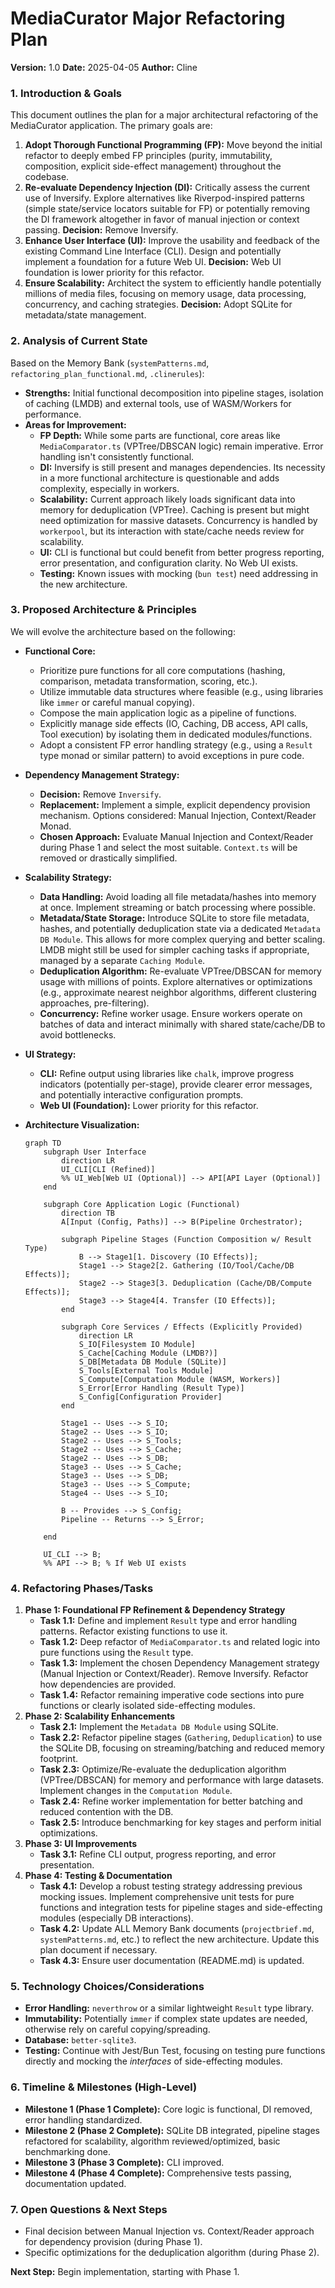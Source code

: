 # MediaCurator Major Refactoring Plan

**Version:** 1.0
**Date:** 2025-04-05
**Author:** Cline

### 1. Introduction & Goals

This document outlines the plan for a major architectural refactoring of the MediaCurator application. The primary goals are:

1.  **Adopt Thorough Functional Programming (FP):** Move beyond the initial refactor to deeply embed FP principles (purity, immutability, composition, explicit side-effect management) throughout the codebase.
2.  **Re-evaluate Dependency Injection (DI):** Critically assess the current use of Inversify. Explore alternatives like Riverpod-inspired patterns (simple state/service locators suitable for FP) or potentially removing the DI framework altogether in favor of manual injection or context passing. **Decision:** Remove Inversify.
3.  **Enhance User Interface (UI):** Improve the usability and feedback of the existing Command Line Interface (CLI). Design and potentially implement a foundation for a future Web UI. **Decision:** Web UI foundation is lower priority for this refactor.
4.  **Ensure Scalability:** Architect the system to efficiently handle potentially millions of media files, focusing on memory usage, data processing, concurrency, and caching strategies. **Decision:** Adopt SQLite for metadata/state management.

### 2. Analysis of Current State

Based on the Memory Bank (`systemPatterns.md`, `refactoring_plan_functional.md`, `.clinerules`):

*   **Strengths:** Initial functional decomposition into pipeline stages, isolation of caching (LMDB) and external tools, use of WASM/Workers for performance.
*   **Areas for Improvement:**
    *   **FP Depth:** While some parts are functional, core areas like `MediaComparator.ts` (VPTree/DBSCAN logic) remain imperative. Error handling isn't consistently functional.
    *   **DI:** Inversify is still present and manages dependencies. Its necessity in a more functional architecture is questionable and adds complexity, especially in workers.
    *   **Scalability:** Current approach likely loads significant data into memory for deduplication (VPTree). Caching is present but might need optimization for massive datasets. Concurrency is handled by `workerpool`, but its interaction with state/cache needs review for scalability.
    *   **UI:** CLI is functional but could benefit from better progress reporting, error presentation, and configuration clarity. No Web UI exists.
    *   **Testing:** Known issues with mocking (`bun test`) need addressing in the new architecture.

### 3. Proposed Architecture & Principles

We will evolve the architecture based on the following:

*   **Functional Core:**
    *   Prioritize pure functions for all core computations (hashing, comparison, metadata transformation, scoring, etc.).
    *   Utilize immutable data structures where feasible (e.g., using libraries like `immer` or careful manual copying).
    *   Compose the main application logic as a pipeline of functions.
    *   Explicitly manage side effects (IO, Caching, DB access, API calls, Tool execution) by isolating them in dedicated modules/functions.
    *   Adopt a consistent FP error handling strategy (e.g., using a `Result` type monad or similar pattern) to avoid exceptions in pure code.
*   **Dependency Management Strategy:**
    *   **Decision:** Remove `Inversify`.
    *   **Replacement:** Implement a simple, explicit dependency provision mechanism. Options considered: Manual Injection, Context/Reader Monad.
    *   **Chosen Approach:** Evaluate Manual Injection and Context/Reader during Phase 1 and select the most suitable. `Context.ts` will be removed or drastically simplified.
*   **Scalability Strategy:**
    *   **Data Handling:** Avoid loading all file metadata/hashes into memory at once. Implement streaming or batch processing where possible.
    *   **Metadata/State Storage:** Introduce SQLite to store file metadata, hashes, and potentially deduplication state via a dedicated `Metadata DB Module`. This allows for more complex querying and better scaling. LMDB might still be used for simpler caching tasks if appropriate, managed by a separate `Caching Module`.
    *   **Deduplication Algorithm:** Re-evaluate VPTree/DBSCAN for memory usage with millions of points. Explore alternatives or optimizations (e.g., approximate nearest neighbor algorithms, different clustering approaches, pre-filtering).
    *   **Concurrency:** Refine worker usage. Ensure workers operate on batches of data and interact minimally with shared state/cache/DB to avoid bottlenecks.
*   **UI Strategy:**
    *   **CLI:** Refine output using libraries like `chalk`, improve progress indicators (potentially per-stage), provide clearer error messages, and potentially interactive configuration prompts.
    *   **Web UI (Foundation):** Lower priority for this refactor.
*   **Architecture Visualization:**

    ```mermaid
    graph TD
        subgraph User Interface
            direction LR
            UI_CLI[CLI (Refined)]
            %% UI_Web[Web UI (Optional)] --> API[API Layer (Optional)]
        end

        subgraph Core Application Logic (Functional)
            direction TB
            A[Input (Config, Paths)] --> B(Pipeline Orchestrator);

            subgraph Pipeline Stages (Function Composition w/ Result Type)
                B --> Stage1[1. Discovery (IO Effects)];
                Stage1 --> Stage2[2. Gathering (IO/Tool/Cache/DB Effects)];
                Stage2 --> Stage3[3. Deduplication (Cache/DB/Compute Effects)];
                Stage3 --> Stage4[4. Transfer (IO Effects)];
            end

            subgraph Core Services / Effects (Explicitly Provided)
                direction LR
                S_IO[Filesystem IO Module]
                S_Cache[Caching Module (LMDB?)]
                S_DB[Metadata DB Module (SQLite)]
                S_Tools[External Tools Module]
                S_Compute[Computation Module (WASM, Workers)]
                S_Error[Error Handling (Result Type)]
                S_Config[Configuration Provider]
            end

            Stage1 -- Uses --> S_IO;
            Stage2 -- Uses --> S_IO;
            Stage2 -- Uses --> S_Tools;
            Stage2 -- Uses --> S_Cache;
            Stage2 -- Uses --> S_DB;
            Stage3 -- Uses --> S_Cache;
            Stage3 -- Uses --> S_DB;
            Stage3 -- Uses --> S_Compute;
            Stage4 -- Uses --> S_IO;

            B -- Provides --> S_Config;
            Pipeline -- Returns --> S_Error;

        end

        UI_CLI --> B;
        %% API --> B; % If Web UI exists
    ```

### 4. Refactoring Phases/Tasks

1.  **Phase 1: Foundational FP Refinement & Dependency Strategy**
    *   **Task 1.1:** Define and implement `Result` type and error handling patterns. Refactor existing functions to use it.
    *   **Task 1.2:** Deep refactor of `MediaComparator.ts` and related logic into pure functions using the `Result` type.
    *   **Task 1.3:** Implement the chosen Dependency Management strategy (Manual Injection or Context/Reader). Remove Inversify. Refactor how dependencies are provided.
    *   **Task 1.4:** Refactor remaining imperative code sections into pure functions or clearly isolated side-effecting modules.
2.  **Phase 2: Scalability Enhancements**
    *   **Task 2.1:** Implement the `Metadata DB Module` using SQLite.
    *   **Task 2.2:** Refactor pipeline stages (`Gathering`, `Deduplication`) to use the SQLite DB, focusing on streaming/batching and reduced memory footprint.
    *   **Task 2.3:** Optimize/Re-evaluate the deduplication algorithm (VPTree/DBSCAN) for memory and performance with large datasets. Implement changes in the `Computation Module`.
    *   **Task 2.4:** Refine worker implementation for better batching and reduced contention with the DB.
    *   **Task 2.5:** Introduce benchmarking for key stages and perform initial optimizations.
3.  **Phase 3: UI Improvements**
    *   **Task 3.1:** Refine CLI output, progress reporting, and error presentation.
4.  **Phase 4: Testing & Documentation**
    *   **Task 4.1:** Develop a robust testing strategy addressing previous mocking issues. Implement comprehensive unit tests for pure functions and integration tests for pipeline stages and side-effecting modules (especially DB interactions).
    *   **Task 4.2:** Update ALL Memory Bank documents (`projectbrief.md`, `systemPatterns.md`, etc.) to reflect the new architecture. Update this plan document if necessary.
    *   **Task 4.3:** Ensure user documentation (README.md) is updated.

### 5. Technology Choices/Considerations

*   **Error Handling:** `neverthrow` or a similar lightweight `Result` type library.
*   **Immutability:** Potentially `immer` if complex state updates are needed, otherwise rely on careful copying/spreading.
*   **Database:** `better-sqlite3`.
*   **Testing:** Continue with Jest/Bun Test, focusing on testing pure functions directly and mocking the *interfaces* of side-effecting modules.

### 6. Timeline & Milestones (High-Level)

*   **Milestone 1 (Phase 1 Complete):** Core logic is functional, DI removed, error handling standardized.
*   **Milestone 2 (Phase 2 Complete):** SQLite DB integrated, pipeline stages refactored for scalability, algorithm reviewed/optimized, basic benchmarking done.
*   **Milestone 3 (Phase 3 Complete):** CLI improved.
*   **Milestone 4 (Phase 4 Complete):** Comprehensive tests passing, documentation updated.

### 7. Open Questions & Next Steps

*   Final decision between Manual Injection vs. Context/Reader approach for dependency provision (during Phase 1).
*   Specific optimizations for the deduplication algorithm (during Phase 2).

**Next Step:** Begin implementation, starting with Phase 1.